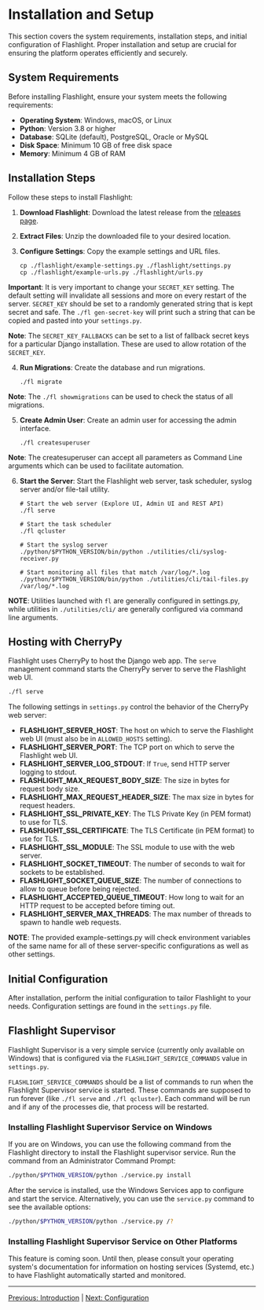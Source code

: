 # Installation and Setup

This section covers the system requirements, installation steps, and initial configuration of Flashlight. Proper installation and setup are crucial for ensuring the platform operates efficiently and securely.

## System Requirements
Before installing Flashlight, ensure your system meets the following requirements:

- **Operating System**: Windows, macOS, or Linux
- **Python**: Version 3.8 or higher
- **Database**: SQLite (default), PostgreSQL, Oracle or MySQL
- **Disk Space**: Minimum 10 GB of free disk space
- **Memory**: Minimum 4 GB of RAM

## Installation Steps
Follow these steps to install Flashlight:

1. **Download Flashlight**: Download the latest release from the [releases page](https://github.com/DelveCorp/flashlight/releases).
2. **Extract Files**: Unzip the downloaded file to your desired location.
3. **Configure Settings**: Copy the example settings and URL files.

   ```
   cp ./flashlight/example-settings.py ./flashlight/settings.py
   cp ./flashlight/example-urls.py ./flashlight/urls.py
   ```

**Important**: It is very important to change your `SECRET_KEY` setting. The default setting will invalidate all sessions and more on every restart of the server. `SECRET_KEY` should be set to a randomly generated string that is kept secret and safe. The `./fl gen-secret-key` will print such a string that can be copied and pasted into your `settings.py`.

**Note**: The `SECRET_KEY_FALLBACKS` can be set to a list of fallback secret keys for a particular Django installation. These are used to allow rotation of the `SECRET_KEY`.

4. **Run Migrations**: Create the database and run migrations.

   ```
   ./fl migrate
   ```

**Note**: The `./fl showmigrations` can be used to check the status of all migrations.

5. **Create Admin User**: Create an admin user for accessing the admin interface.

   ```
   ./fl createsuperuser
   ```

**Note**: The createsuperuser can accept all parameters as Command Line arguments which can be used to facilitate automation.

6. **Start the Server**: Start the Flashlight web server, task scheduler, syslog server and/or file-tail utility.

   ```
   # Start the web server (Explore UI, Admin UI and REST API)
   ./fl serve

   # Start the task scheduler
   ./fl qcluster
   
   # Start the syslog server
   ./python/$PYTHON_VERSION/bin/python ./utilities/cli/syslog-receiver.py
   
   # Start monitoring all files that match /var/log/*.log
   ./python/$PYTHON_VERSION/bin/python ./utilities/cli/tail-files.py /var/log/*.log
   ```

**NOTE**: Utilities launched with `fl` are generally configured in settings.py, while utilities in `./utilities/cli/` are generally configured via command line arguments.

## Hosting with CherryPy

Flashlight uses CherryPy to host the Django web app. The `serve` management command starts the CherryPy server to serve the Flashlight web UI.

```bash
./fl serve
```

The following settings in `settings.py` control the behavior of the CherryPy web server:

- **FLASHLIGHT_SERVER_HOST**: The host on which to serve the Flashlight web UI (must also be in `ALLOWED_HOSTS` setting).
- **FLASHLIGHT_SERVER_PORT**: The TCP port on which to serve the Flashlight web UI.
- **FLASHLIGHT_SERVER_LOG_STDOUT**: If `True`, send HTTP server logging to stdout.
- **FLASHLIGHT_MAX_REQUEST_BODY_SIZE**: The size in bytes for request body size.
- **FLASHLIGHT_MAX_REQUEST_HEADER_SIZE**: The max size in bytes for request headers.
- **FLASHLIGHT_SSL_PRIVATE_KEY**: The TLS Private Key (in PEM format) to use for TLS.
- **FLASHLIGHT_SSL_CERTIFICATE**: The TLS Certificate (in PEM format) to use for TLS.
- **FLASHLIGHT_SSL_MODULE**: The SSL module to use with the web server.
- **FLASHLIGHT_SOCKET_TIMEOUT**: The number of seconds to wait for sockets to be established.
- **FLASHLIGHT_SOCKET_QUEUE_SIZE**: The number of connections to allow to queue before being rejected.
- **FLASHLIGHT_ACCEPTED_QUEUE_TIMEOUT**: How long to wait for an HTTP request to be accepted before timing out.
- **FLASHLIGHT_SERVER_MAX_THREADS**: The max number of threads to spawn to handle web requests.

**NOTE**: The provided example-settings.py will check environment variables of the same name for all of these server-specific configurations as well as other settings. 

## Initial Configuration
After installation, perform the initial configuration to tailor Flashlight to your needs. Configuration settings are found in the `settings.py` file.

## Flashlight Supervisor

Flashlight Supervisor is a very simple service (currently only available on Windows) that is configured via the `FLASHLIGHT_SERVICE_COMMANDS` value in `settings.py`. 

`FLASHLIGHT_SERVICE_COMMANDS` should be a list of commands to run when the Flashlight Supervisor service is started. These commands are supposed to run forever (like `./fl serve` and `./fl qcluster`). Each command will be run and if any of the processes die, that process will be restarted.

### Installing Flashlight Supervisor Service on Windows
If you are on Windows, you can use the following command from the Flashlight directory to install the Flashlight supervisor service. Run the command from an Administrator Command Prompt:

```bash
./python/$PYTHON_VERSION/python ./service.py install
```

After the service is installed, use the Windows Services app to configure and start the service. Alternatively, you can use the `service.py` command to see the available options:

```bash
./python/$PYTHON_VERSION/python ./service.py /?
```

### Installing Flashlight Supervisor Service on Other Platforms
This feature is coming soon. Until then, please consult your operating system's documentation for information on hosting services (Systemd, etc.) to have Flashlight automatically started and monitored.

---

[Previous: Introduction](Introduction.md) | [Next: Configuration](Configuration.md)
